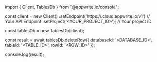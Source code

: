 import { Client, TablesDb } from "@appwrite.io/console";

const client = new Client()
    .setEndpoint('https://<REGION>.cloud.appwrite.io/v1') // Your API Endpoint
    .setProject('<YOUR_PROJECT_ID>'); // Your project ID

const tablesDb = new TablesDb(client);

const result = await tablesDb.deleteRow({
    databaseId: '<DATABASE_ID>',
    tableId: '<TABLE_ID>',
    rowId: '<ROW_ID>'
});

console.log(result);
